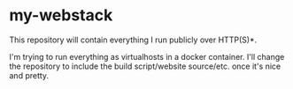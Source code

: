 # my-webstack

This repository will contain everything I run publicly over HTTP(S)\*.

I'm trying to run everything as virtualhosts in a docker container. I'll change the repository to include the build script/website source/etc. once it's nice and pretty.

